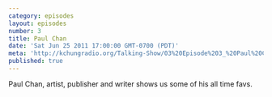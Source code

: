 ```yaml
---
category: episodes
layout: episodes
number: 3
title: Paul Chan
date: 'Sat Jun 25 2011 17:00:00 GMT-0700 (PDT)'
meta: 'http://kchungradio.org/Talking-Show/03%20Episode%203_%20Paul%20Chan.mp3'
published: true
---
```

Paul Chan, artist, publisher and writer shows us some of his all time favs.